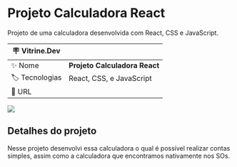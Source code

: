 # Projeto Calculadora React

Projeto de uma calculadora desenvolvida com React, CSS e JavaScript.

| :placard: Vitrine.Dev |     |
| -------------  | --- |
| :sparkles: Nome        | **Projeto Calculadora React**
| :label: Tecnologias | React, CSS, e JavaScript
| :rocket: URL         | 

<!-- Inserir imagem com a #vitrinedev ao final do link -->
![](#vitrinedev)

## Detalhes do projeto

Nesse projeto desenvolvi essa calculadora o qual é possível realizar contas simples, assim como a calculadora que encontramos nativamente nos SOs.
